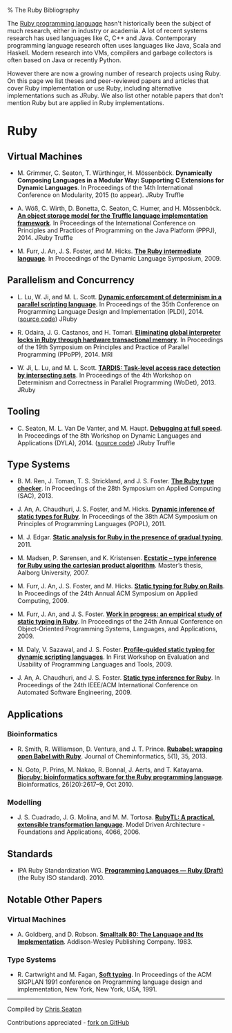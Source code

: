 % The Ruby Bibliography

The [Ruby programming language](http://ruby-lang.org/) hasn't historically been
the subject of much research, either in industry or academia. A lot of recent
systems research has used languages like C, C++ and Java. Contemporary
programming language research often uses languages like Java, Scala and Haskell.
Modern research into VMs, compilers and garbage collectors is often based on
Java or recently Python.

However there are now a growing number of research projects using Ruby. On this
page we list theses and peer-reviewed papers and articles that cover Ruby
implementation or use Ruby, including alternative implementations such as JRuby.
We also list other notable papers that don't mention Ruby but are applied in
Ruby implementations.

# Ruby

## Virtual Machines

* M. Grimmer, C. Seaton, T. Würthinger, H. Mössenböck. **Dynamically Composing Languages in a Modular Way: Supporting C Extensions for Dynamic Languages**. In Proceedings of the 14th International Conference on Modularity, 2015 (to appear).
<span class="tag tag-jruby">JRuby</span>
<span class="tag tag-truffle">Truffle</span>

* A. Wöß, C. Wirth, D. Bonetta, C. Seaton, C. Humer, and H. Mössenböck. **[An object storage model for the Truffle language implementation framework](http://dl.acm.org/citation.cfm?id=2647517)**. In Proceedings of the International Conference on Principles and Practices of Programming on the Java Platform (PPPJ), 2014.
<span class="tag tag-jruby">JRuby</span>
<span class="tag tag-truffle">Truffle</span>

* M. Furr, J. An, J. S. Foster, and M. Hicks. **[The Ruby intermediate language](http://www.cs.umd.edu/projects/PL/druby/papers/druby-dls09.pdf)**. In Proceedings of the Dynamic Language Symposium, 2009.

## Parallelism and Concurrency

* L. Lu, W. Ji, and M. L. Scott. **[Dynamic enforcement of determinism in a parallel scripting language](http://www.cs.rochester.edu/u/scott/papers/2014_PLDI_DPR.pdf)**. In Proceedings of the 35th Conference on Programming Language Design and Implementation (PLDI), 2014. ([source code](https://github.com/RB-DPR/RB-DPR))
<span class="tag tag-jruby">JRuby</span>

* R. Odaira, J. G. Castanos, and H. Tomari. **[Eliminating global interpreter locks in Ruby through hardware transactional memory](http://researcher.watson.ibm.com/researcher/files/jp-ODAIRA/PPoPP2014_RubyGILHTM.pdf)**. In Proceedings of the 19th Symposium on Principles and Practice of Parallel Programming (PPoPP), 2014.
<span class="tag tag-mri">MRI</span>

* W. Ji, L. Lu, and M. L. Scott. **[TARDIS: Task-level access race detection by intersecting sets](http://wodet.cs.washington.edu/wp-content/uploads/2013/03/wodet2013-final9.pdf)**. In Proceedings of the 4th Workshop on Determinism and Correctness in Parallel Programming (WoDet), 2013.
<span class="tag tag-jruby">JRuby</span>

## Tooling

* C. Seaton, M. L. Van De Vanter, and M. Haupt. **[Debugging at full speed](http://www.lifl.fr/dyla14/papers/dyla14-3-Debugging_at_Full_Speed.pdf)**. In Proceedings of the 8th Workshop on Dynamic Languages and Applications (DYLA), 2014. ([source code](http://lafo.ssw.uni-linz.ac.at/truffle/debugging/dyla14-debugging-artifact-0557a4f756d4.tar.gz))
<span class="tag tag-jruby">JRuby</span>
<span class="tag tag-truffle">Truffle</span>

## Type Systems

* B. M. Ren, J. Toman, T. S. Strickland, and J. S. Foster. **[The Ruby type checker](http://www.cs.umd.edu/~jfoster/papers/oops13.pdf)**. In Proceedings of the 28th Symposium on Applied Computing (SAC), 2013.

* J. An, A. Chaudhuri, J. S. Foster, and M. Hicks. **[Dynamic inference of static types for Ruby](http://www.cs.umd.edu/~jfoster/papers/popl11.pdf)**. In Proceedings of the 38th ACM Symposium on Principles of Programming Languages (POPL), 2011.

* M. J. Edgar. **[Static analysis for Ruby in the presence of gradual typing](http://www.cs.dartmouth.edu/reports/TR2011-686.pdf)**, 2011.

* M. Madsen, P. Sørensen, and K. Kristensen. **[Ecstatic – type inference for Ruby using the cartesian product algorithm](http://projekter.aau.dk/projekter/files/61071016/1181807983.pdf)**. Master’s thesis, Aalborg University, 2007.

* M. Furr, J. An, J. S. Foster, and M. Hicks. **[Static typing for Ruby on Rails](http://www.cs.umd.edu/projects/PL/druby/papers/drails-ase09.pdf)**. In Proceedings of the 24th Annual ACM Symposium on Applied Computing, 2009.

* M. Furr, J. An, and J. S. Foster. **[Work in progress: an empirical study of static typing in Ruby](http://www.cs.umd.edu/projects/PL/druby/papers/druby-pilot-plateau09.pdf)**. In Proceedings of the 24th Annual Conference on Object-Oriented Programming Systems, Languages, and Applications, 2009.

* M. Daly, V. Sazawal, and J. S. Foster. **[Profile-guided static typing for dynamic scripting languages](http://www.cs.umd.edu/projects/PL/druby/papers/druby-oopsla09.pdf)**. In First Workshop on Evaluation and Usability of Programming Languages and Tools, 2009.

* J. An, A. Chaudhuri, and J. S. Foster. **[Static type inference for Ruby](http://www.cs.umd.edu/projects/PL/druby/papers/druby-oops09.pdf)**. In Proceedings of the 24th IEEE/ACM International Conference on Automated Software Engineering, 2009.

## Applications

### Bioinformatics

* R. Smith, R. Williamson, D. Ventura, and J. T. Prince. **[Rubabel: wrapping open Babel with Ruby](http://www.biomedcentral.com/content/pdf/1758-2946-5-35.pdf)**. Journal of Cheminformatics, 5(1), 35, 2013.

* N. Goto, P. Prins, M. Nakao, R. Bonnal, J. Aerts, and T. Katayama. **[Bioruby: bioinformatics software for the Ruby programming language](http://www.ncbi.nlm.nih.gov/pmc/articles/PMC2951089/pdf/btq475.pdf)**. Bioinformatics, 26(20):2617–9, Oct 2010.

### Modelling

* J. S. Cuadrado, J. G. Molina, and M. M. Tortosa. **[RubyTL: A practical, extensible transformation language](http://link.springer.com/chapter/10.1007/11787044_13)**. Model Driven Architecture - Foundations and Applications, 4066, 2006.

## Standards

* IPA Ruby Standardization WG. **[Programming Languages — Ruby (Draft)](https://www.ipa.go.jp/osc/english/ruby/)** (the Ruby ISO standard). 2010.

## Notable Other Papers

### Virtual Machines

* A. Goldberg, and D. Robson. **[Smalltalk 80: The Language and Its Implementation](http://stephane.ducasse.free.fr/FreeBooks/BlueBook/Bluebook.pdf)**. Addison-Wesley Publishing Company. 1983.

### Type Systems

* R. Cartwright and M. Fagan, **[Soft typing](http://www.cs.rice.edu/CS/PLT/Publications/Scheme/pldi91-cf.ps.gz)**. In Proceedings of the ACM SIGPLAN 1991 conference on Programming language design and implementation, New York, New York, USA, 1991.

----

Compiled by [Chris Seaton](http://chrisseaton.com/)

Contributions appreciated - [fork on GitHub](https://github.com/rubybib/rubybib.org)
